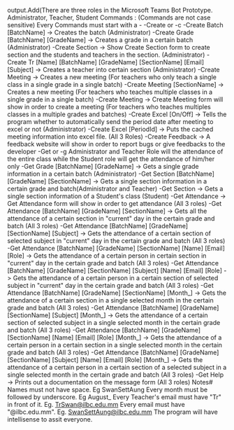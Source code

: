 output.Add(There are three roles in the Microsoft Teams Bot Prototype. 
Administrator, Teacher, Student
Commands : (Commands are not case sensitive) Every Commands must start with a -
-Create or -c 
-Create Batch [BatchName] -> Creates the batch (Administrator)
-Create Grade [BatchName] [GradeName] -> Creates a grade in a certain batch (Administrator)
-Create Section -> Show Create Section form to create section and the students and teachers in the section. (Administrator)
-Create Tr [Name] [BatchName] [GradeName] [SectionName] [Email] [Subject] -> Creates a teacher into certain section (Administrator)
-Create Meeting -> Creates a new meeting (For teachers who only teach a single class in a single grade in a single batch)
-Create Meeting [SectionName] -> Creates a new meeting (For teachers who teaches multiple classes in a single grade in a single batch)
-Create Meeting -> Create Meeting form will show in order to create a meeting (For teachers who teaches multiples classes in a multiple grades and batches)
-Create Excel [On/Off] -> Tells the program whether to automatically send the period date after meeting to excel or not (Administrator)
-Create Excel [PeriodId] -> Puts the cached meeting information into excel file. (All 3 Roles)
-Create Feedback -> A feedback website will show in order to report bugs or give feedbacks to the developer
-Get or -g
Administrator and Teacher Role will the attendance of the entire class while the Student role will get the attendance of him/her only
-Get Grade [BatchName] [GradeName] -> Gets a single grade information in a certain batch (Administrator)
-Get Section [BatchName] [GradeName] [SectionName] -> Gets a single section information in a certain grade and batch(Administrator and Teacher)
-Get Section -> Gets a single section information of a Student's class (Student)
-Get Attendance -> Get Attendance form will show in order to get attendance (All 3 roles)
-Get Attendance [BatchName] [GradeName] [SectionName] -> Gets all the attendance of a certain section in "current" day in the certain grade and batch (All 3 roles)
-Get Attendance [BatchName] [GradeName] [SectionName] [Subject] -> Gets the attendance of a certain section of selected subject in "current" day in the certain grade and batch (All 3 roles)
-Get Attendance [BatchName] [GradeName] [SectionName] [Name] [Email] [Role] -> Gets the attendance of a certain person in certain section  in "current" day in the certain grade and batch (All 3 roles)
-Get Attendance [BatchName] [GradeName] [SectionName] [Subject] [Name] [Email] [Role] -> Gets the attendance of a certain person in a certain section of selected subject in "current" day in the certain grade and batch (All 3 roles)
-Get Attendance [BatchName] [GradeName] [SectionName] [Month_] -> Gets the attendance of a certain section in a single selected month in the certain grade and batch (All 3 roles)
-Get Attendance [BatchName] [GradeName] [SectionName] [Subject] [Month_] -> Gets the attendance of a certain section of selected subject in a single selected month in the certain grade and batch (All 3 roles)
-Get Attendance [BatchName] [GradeName] [SectionName] [Name] [Email] [Role] [Month_] -> Gets the attendance of a certain person in a certain section in a single selected month in the certain grade and batch (All 3 roles)
-Get Attendance [BatchName] [GradeName] [SectionName] [Subject] [Name] [Email] [Role] [Month_] -> Gets the attendance of a certain person in a certain section of a selected subject in a single selected month in the certain grade and batch (All 3 roles)
-Get Help -> Prints out a documentation on the message form (All 3 roles)
Notes#
Names must not have space. Eg SwanSettAung
Every month must be followed by underscore. Eg August_
Every Teacher's email must have "Tr" in front of it. Eg. TrSwan@ilbc.edu.mm
Every email must have "@ilbc.edu.mm". Eg. SwanSettAung@ilbc.edu.mm
The program will have intellisense to assit everyone. 










